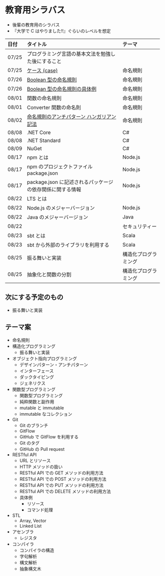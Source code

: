# 教育用シラバス

- 後輩の教育用のシラバス
- 『大学で C はやりました!!』ぐらいのレベルを想定

| 日付  | タイトル                                                                                                   | テーマ               |
| :---- | :--------------------------------------------------------------------------------------------------------- | :------------------- |
| 07/25 | プログラミング言語の基本文法を勉強した後にすること                                                         |                      |
| 07/25 | [ケース (case)](https://mem-on.com/memos/0e446454-2723-4ab9-8d04-6399ff31a0b4)                             | 命名規則             |
| 07/26 | [Boolean 型の命名規則](https://mem-on.com/memos/d1fd3d89-0c36-42cb-86b8-01754d5a36b4)                      | 命名規則             |
| 07/26 | [Boolean 型の命名規則の具体例](https://mem-on.com/memos/7b0dc93f-a786-46dd-b38a-37dec7660fd5)              | 命名規則             |
| 08/01 | 関数の命名規則                                                                                             | 命名規則             |
| 08/01 | Converter 関数の命名則                                                                                     | 命名規則             |
| 08/02 | [命名規則のアンチパターン ハンガリアン記法](https://mem-on.com/memos/bfe58e8c-e1d1-466f-881a-25b448372a47) | 命名規則             |
| 08/08 | .NET Core                                                                                                  | C#                   |
| 08/08 | .NET Standard                                                                                              | C#                   |
| 08/09 | NuGet                                                                                                      | C#                   |
| 08/17 | npm とは                                                                                                   | Node.js              |
| 08/17 | npm のプロジェクトファイル package.json                                                                    | Node.js              |
| 08/17 | package.json に記述されるパッケージの依存関係に関する情報                                                  | Node.js              |
| 08/22 | LTS とは                                                                                                   |                      |
| 08/22 | Node.js のメジャーバージョン                                                                               | Node.js              |
| 08/22 | Java のメジャーバージョン                                                                                  | Java                 |
| 08/22 |                                                                                                            | セキュリティー       |
| 08/23 | sbt とは                                                                                                   | Scala                |
| 08/23 | sbt から外部のライブラリを利用する                                                                         | Scala                |
| 08/25 | 振る舞いと実装                                                                                             | 構造化プログラミング |
| 08/25 | 抽象化と関数の分割                                                                                         | 構造化プログラミング |

## 次にする予定のもの

- 振る舞いと実装

## テーマ案

- 命名規則
- 構造化プログラミング
  - 振る舞いと実装
- オブジェクト指向プログラミング
  - デザインパターン・アンチパターン
  - インターフェース
  - ダックタイピング
  - ジェネリクス
- 関数型プログラミング
  - 関数型プログラミング
  - 純粋関数と副作用
  - mutable と immutable
  - immutable なコレクション
- Git
  - Git のブランチ
  - GitFlow
  - GitHub で GitFlow を利用する
  - Git のタグ
  - GitHub の Pull request
- RESTful API
  - URL とリソース
  - HTTP メソッドの扱い
  - RESTful API での GET メソッドの利用方法
  - RESTful API での POST メソッドの利用方法
  - RESTful API での PUT メソッドの利用方法
  - RESTful API での DELETE メソッドの利用方法
  - 具体例
    - リソース
    - コマンド処理
- STL
  - Array, Vector
  - Linked List
- アセンブラ
  - レジスタ
- コンパイラ
  - コンパイラの構造
  - 字句解析
  - 構文解析
  - 抽象構文木
